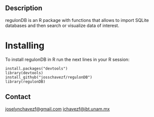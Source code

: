 ## Description

regulonDB is an R package with functions that allows to import SQLite databases and then search or visualize data of interest.

# Installing

To install regulonDB in R run the next lines in your R session:

```
install.packages("devtools")
library(devtools)
install_github("josschavezf/regulonDB")
library(regulonDB)
```

## Contact

joselynchavezf@gmail.com
jchavezf@ibt.unam.mx
